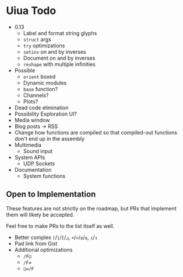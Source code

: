 # Uiua Todo

- 0.13
  - Label and format string glyphs
  - `struct` args
  - `try` optimizations
  - `setinv` on and by inverses
  - Document on and by inverses
  - `reshape` with multiple infinities
- Possible
  - `orient` boxed
  - Dynamic modules
  - `base` function?
  - Channels?
  - Plots?
- Dead code elimination
- Possibility Exploration UI?
- Media window
- Blog posts -> RSS
- Change how functions are compiled so that compiled-out functions don't end up in the assembly
- Multimedia
  - Sound input
- System APIs
  - UDP Sockets
- Documentation
  - System functions

## Open to Implementation

These features are not strictly on the roadmap, but PRs that implement them will likely be accepted.

Feel free to make PRs to the list itself as well.

- Better complex `⌈`/`⌊`/`⁅`/`◿`, `<`/`>`/`≤`/`≥`, `↥`/`↧`
- Pad link from Gist
- Additional optimizations
  - `/F◫`
  - `/F⇌`
  - `⍜⇌/F`
